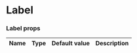 # Label

<!-- STORY -->

### Label props

| Name | Type                     | Default value | Description                                            |
| ---- | ------------------------ | ------------- | ------------------------------------------------------ |

